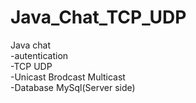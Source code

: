 # Java_Chat_TCP_UDP

Java chat  
  -autentication  
  -TCP UDP  
  -Unicast Brodcast Multicast  
  -Database MySql(Server side)  
